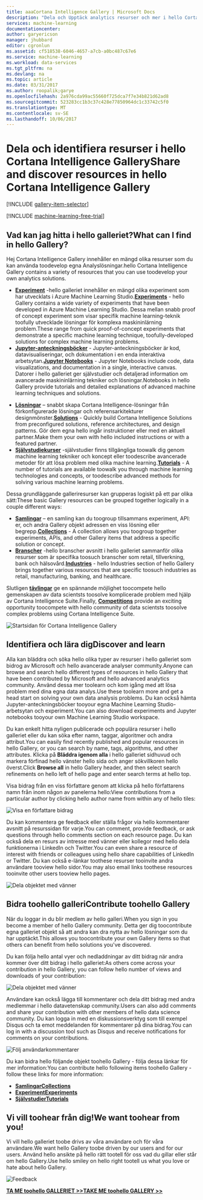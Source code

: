 ```yaml
---
title: aaaCortana Intelligence Gallery | Microsoft Docs
description: "Dela och Upptäck analytics resurser och mer i hello Cortana Intelligence Gallery. Lär dig från andra och göra dina egna bidrag toohello community."
services: machine-learning
documentationcenter: 
author: garyericson
manager: jhubbard
editor: cgronlun
ms.assetid: cf518538-6046-4657-a7cb-a0bc487c67e6
ms.service: machine-learning
ms.workload: data-services
ms.tgt_pltfrm: na
ms.devlang: na
ms.topic: article
ms.date: 03/31/2017
ms.author: roopalik;garye
ms.openlocfilehash: 2a976cda99ac55660f725dca7f7e34b821d62ad8
ms.sourcegitcommit: 523283cc1b3c37c428e77850964dc1c33742c5f0
ms.translationtype: MT
ms.contentlocale: sv-SE
ms.lasthandoff: 10/06/2017
---
```

# <a name="share-and-discover-resources-in-hello-cortana-intelligence-gallery"></a><span data-ttu-id="9c7c0-104">Dela och identifiera resurser i hello Cortana Intelligence Gallery</span><span class="sxs-lookup"><span data-stu-id="9c7c0-104">Share and discover resources in hello Cortana Intelligence Gallery</span></span>
[!INCLUDE [gallery-item-selector](../../includes/machine-learning-gallery-item-selector.md)]

<!-- separating these 2 includes -->

[!INCLUDE [machine-learning-free-trial](../../includes/machine-learning-free-trial.md)]

## <a name="what-can-i-find-in-hello-gallery"></a><span data-ttu-id="9c7c0-105">Vad kan jag hitta i hello galleriet?</span><span class="sxs-lookup"><span data-stu-id="9c7c0-105">What can I find in hello Gallery?</span></span>
<span data-ttu-id="9c7c0-106">Hej Cortana Intelligence Gallery innehåller en mängd olika resurser som du kan använda toodevelop egna Analyslösningar.</span><span class="sxs-lookup"><span data-stu-id="9c7c0-106">hello Cortana Intelligence Gallery contains a variety of resources that you can use toodevelop your own analytics solutions.</span></span>

* <span data-ttu-id="9c7c0-107">**[Experiment](machine-learning-gallery-experiments.md)**  -hello galleriet innehåller en mängd olika experiment som har utvecklats i Azure Machine Learning Studio.</span><span class="sxs-lookup"><span data-stu-id="9c7c0-107">**[Experiments](machine-learning-gallery-experiments.md)** - hello Gallery contains a wide variety of experiments that have been developed in Azure Machine Learning Studio.</span></span> <span data-ttu-id="9c7c0-108">Dessa mellan snabb proof of concept experiment som visar specifik machine learning-teknik toofully utvecklade lösningar för komplexa maskininlärning problem.</span><span class="sxs-lookup"><span data-stu-id="9c7c0-108">These range from quick proof-of-concept experiments that demonstrate a specific machine learning technique, toofully-developed solutions for complex machine learning problems.</span></span>
* <span data-ttu-id="9c7c0-109">**[Jupyter-anteckningsböcker](machine-learning-gallery-jupyter-notebooks.md)**  - Jupyter-anteckningsböcker är kod, datavisualiseringar, och dokumentation i en enda interaktiva arbetsytan.</span><span class="sxs-lookup"><span data-stu-id="9c7c0-109">**[Jupyter Notebooks](machine-learning-gallery-jupyter-notebooks.md)** - Jupyter Notebooks include code, data visualizations, and documentation in a single, interactive canvas.</span></span>
  <span data-ttu-id="9c7c0-110">Datorer i hello galleriet ger självstudier och detaljerad information om avancerade maskininlärning tekniker och lösningar.</span><span class="sxs-lookup"><span data-stu-id="9c7c0-110">Notebooks in hello Gallery provide tutorials and detailed explanations of advanced machine learning techniques and solutions.</span></span>

<!--
- **[Machine Learning APIs](https://machine-learning-gallery-apis.md)** - An experiment developed in Azure Machine Learning can be launched as a web service so that hello analytics model can be accessed by others through a set of REST APIs. A variety of these APIs are available in hello Gallery, such as a product recommendation engine or cloud-based face and speech recognition.
-->

* <span data-ttu-id="9c7c0-111">**[Lösningar](machine-learning-gallery-solutions.md)**  – snabbt skapa Cortana Intelligence-lösningar från förkonfigurerade lösningar och referensarkitekturer designmönster.</span><span class="sxs-lookup"><span data-stu-id="9c7c0-111">**[Solutions](machine-learning-gallery-solutions.md)** - Quickly build Cortana Intelligence Solutions from preconfigured solutions, reference architectures, and design patterns.</span></span> <span data-ttu-id="9c7c0-112">Gör dem egna hello ingår instruktioner eller med en aktuell partner.</span><span class="sxs-lookup"><span data-stu-id="9c7c0-112">Make them your own with hello included instructions or with a featured partner.</span></span>
* <span data-ttu-id="9c7c0-113">**[Självstudiekurser](machine-learning-gallery-tutorials.md)**  -självstudier finns tillgängliga toowalk dig genom machine learning tekniker och koncept eller toodescribe avancerade metoder för att lösa problem med olika machine learning.</span><span class="sxs-lookup"><span data-stu-id="9c7c0-113">**[Tutorials](machine-learning-gallery-tutorials.md)** - A number of tutorials are available toowalk you through machine learning technologies and concepts, or toodescribe advanced methods for solving various machine learning problems.</span></span>

<span data-ttu-id="9c7c0-114">Dessa grundläggande galleriresurser kan grupperas logiskt på ett par olika sätt:</span><span class="sxs-lookup"><span data-stu-id="9c7c0-114">These basic Gallery resources can be grouped together logically in a couple different ways:</span></span>

* <span data-ttu-id="9c7c0-115">**[Samlingar](machine-learning-gallery-collections.md)**  – en samling kan du toogroup tillsammans experiment, API: er, och andra Gallery objekt adressen en viss lösning eller begrepp.</span><span class="sxs-lookup"><span data-stu-id="9c7c0-115">**[Collections](machine-learning-gallery-collections.md)** - A collection allows you toogroup together experiments, APIs, and other Gallery items that address a specific solution or concept.</span></span>
* <span data-ttu-id="9c7c0-116">**[Branscher](machine-learning-gallery-industries.md)**  -hello branscher avsnitt i hello galleriet sammanför olika resurser som är specifika toosuch branscher som retail, tillverkning, bank och hälsovård.</span><span class="sxs-lookup"><span data-stu-id="9c7c0-116">**[Industries](machine-learning-gallery-industries.md)** - hello Industries section of hello Gallery brings together various resources that are specific toosuch industries as retail, manufacturing, banking, and healthcare.</span></span>

<span data-ttu-id="9c7c0-117">Slutligen  **[tävlingar](machine-learning-gallery-competitions.md)**  ge en spännande möjlighet toocompete hello gemenskapen av data scientsts toosolve komplicerade problem med hjälp av Cortana Intelligence Suite.</span><span class="sxs-lookup"><span data-stu-id="9c7c0-117">Finally, **[Competitions](machine-learning-gallery-competitions.md)** provide an exciting opportunity toocompete with hello community of data scientsts toosolve complex problems using Cortana Intelligence Suite.</span></span>

![Startsidan för Cortana Intelligence Gallery](media/machine-learning-gallery-how-to-use-contribute-publish/gallery-home-page.png)

## <a name="discover-and-learn"></a><span data-ttu-id="9c7c0-119">Identifiera och lära dig</span><span class="sxs-lookup"><span data-stu-id="9c7c0-119">Discover and learn</span></span>
<span data-ttu-id="9c7c0-120">Alla kan bläddra och söka hello olika typer av resurser i hello galleriet som bidrog av Microsoft och hello avancerade analyser community.</span><span class="sxs-lookup"><span data-stu-id="9c7c0-120">Anyone can browse and search hello different types of resources in hello Gallery that have been contributed by Microsoft and hello advanced analytics community.</span></span>
<span data-ttu-id="9c7c0-121">Använd dessa mer toolearn och kom igång med att lösa problem med dina egna data analys.</span><span class="sxs-lookup"><span data-stu-id="9c7c0-121">Use these toolearn more and get a head start on solving your own data analysis problems.</span></span>
<span data-ttu-id="9c7c0-122">Du kan också hämta Jupyter-anteckningsböcker tooyour egna Machine Learning Studio-arbetsytan och experiment.</span><span class="sxs-lookup"><span data-stu-id="9c7c0-122">You can also download experiments and Jupyter notebooks tooyour own Machine Learning Studio workspace.</span></span>

<span data-ttu-id="9c7c0-123">Du kan enkelt hitta nyligen publicerade och populära resurser i hello galleriet eller du kan söka efter namn, taggar, algoritmer och andra attribut.</span><span class="sxs-lookup"><span data-stu-id="9c7c0-123">You can easily find recently published and popular resources in hello Gallery, or you can search by name, tags, algorithms, and other attributes.</span></span>
<span data-ttu-id="9c7c0-124">Klicka på **Bläddra igenom alla** i hello galleriet sidhuvud och markera förfinad hello vänster hello sida och anger sökvillkoren hello överst.</span><span class="sxs-lookup"><span data-stu-id="9c7c0-124">Click **Browse all** in hello Gallery header, and then select search refinements on hello left of hello page and enter search terms at hello top.</span></span>

<span data-ttu-id="9c7c0-125">Visa bidrag från en viss författare genom att klicka på hello författarens namn från inom någon av panelerna hello:</span><span class="sxs-lookup"><span data-stu-id="9c7c0-125">View contributions from a particular author by clicking hello author name from within any of hello tiles:</span></span>

![Visa en författare bidrag](media/machine-learning-gallery-how-to-use-contribute-publish/view-by-author.png)

<span data-ttu-id="9c7c0-127">Du kan kommentera ge feedback eller ställa frågor via hello kommentarer avsnitt på resurssidan för varje.</span><span class="sxs-lookup"><span data-stu-id="9c7c0-127">You can comment, provide feedback, or ask questions through hello comments section on each resource page.</span></span>
<span data-ttu-id="9c7c0-128">Du kan också dela en resurs av intresse med vänner eller kollegor med hello dela funktionerna i LinkedIn och Twitter.</span><span class="sxs-lookup"><span data-stu-id="9c7c0-128">You can even share a resource of interest with friends or colleagues using hello share capabilities of LinkedIn or Twitter.</span></span>
<span data-ttu-id="9c7c0-129">Du kan också e-länkar toothese resurser tooinvite andra användare tooview hello sidor.</span><span class="sxs-lookup"><span data-stu-id="9c7c0-129">You may also email links toothese resources tooinvite other users tooview hello pages.</span></span>

![Dela objektet med vänner](media/machine-learning-gallery-how-to-use-contribute-publish/comment-and-share.png)

## <a name="contribute-toohello-gallery"></a><span data-ttu-id="9c7c0-131">Bidra toohello galleri</span><span class="sxs-lookup"><span data-stu-id="9c7c0-131">Contribute toohello Gallery</span></span>
<span data-ttu-id="9c7c0-132">När du loggar in du blir medlem av hello galleri.</span><span class="sxs-lookup"><span data-stu-id="9c7c0-132">When you sign in you become a member of hello Gallery community.</span></span> <span data-ttu-id="9c7c0-133">Detta ger dig toocontribute egna galleriet objekt så att andra kan dra nytta av hello lösningar som du har upptäckt.</span><span class="sxs-lookup"><span data-stu-id="9c7c0-133">This allows you toocontribute your own Gallery items so that others can benefit from hello solutions you've discovered.</span></span>

<span data-ttu-id="9c7c0-134">Du kan följa hello antal vyer och nedladdningar av ditt bidrag när andra kommer över ditt bidrag i hello galleriet:</span><span class="sxs-lookup"><span data-stu-id="9c7c0-134">As others come across your contribution in hello Gallery, you can follow hello number of views and downloads of your contribution:</span></span>

![Dela objektet med vänner](media/machine-learning-gallery-how-to-use-contribute-publish/view-and-download-counts.png)

<span data-ttu-id="9c7c0-136">Användare kan också lägga till kommentarer och dela ditt bidrag med andra medlemmar i hello datavetenskap community.</span><span class="sxs-lookup"><span data-stu-id="9c7c0-136">Users can also add comments and share your contribution with other members of hello data science community.</span></span>
<span data-ttu-id="9c7c0-137">Du kan logga in med en diskussionsverktyg som till exempel Disqus och ta emot meddelanden för kommentarer på dina bidrag.</span><span class="sxs-lookup"><span data-stu-id="9c7c0-137">You can log in with a discussion tool such as Disqus and receive notifications for comments on your contributions.</span></span>

![Följ användarkommentarer](media/machine-learning-gallery-how-to-use-contribute-publish/follow-comments.png)

<span data-ttu-id="9c7c0-139">Du kan bidra hello följande objekt toohello Gallery - följa dessa länkar för mer information:</span><span class="sxs-lookup"><span data-stu-id="9c7c0-139">You can contribute hello following items toohello Gallery - follow these links for more information:</span></span>

* <span data-ttu-id="9c7c0-140">**[Samlingar](machine-learning-gallery-collections.md#contribute)**</span><span class="sxs-lookup"><span data-stu-id="9c7c0-140">**[Collections](machine-learning-gallery-collections.md#contribute)**</span></span>
* <span data-ttu-id="9c7c0-141">**[Experiment](machine-learning-gallery-experiments.md#contribute)**</span><span class="sxs-lookup"><span data-stu-id="9c7c0-141">**[Experiments](machine-learning-gallery-experiments.md#contribute)**</span></span>
* <span data-ttu-id="9c7c0-142">**[Självstudier](machine-learning-gallery-tutorials.md#contribute)**</span><span class="sxs-lookup"><span data-stu-id="9c7c0-142">**[Tutorials](machine-learning-gallery-tutorials.md#contribute)**</span></span>

## <a name="we-want-toohear-from-you"></a><span data-ttu-id="9c7c0-143">Vi vill toohear från dig!</span><span class="sxs-lookup"><span data-stu-id="9c7c0-143">We want toohear from you!</span></span>
<span data-ttu-id="9c7c0-144">Vi vill hello galleriet toobe drivs av våra användare och för våra användare.</span><span class="sxs-lookup"><span data-stu-id="9c7c0-144">We want hello Gallery toobe driven by our users and for our users.</span></span> <span data-ttu-id="9c7c0-145">Använd hello ansikte på hello rätt tootell för oss vad du gillar eller står om hello Gallery.</span><span class="sxs-lookup"><span data-stu-id="9c7c0-145">Use hello smiley on hello right tootell us what you love or hate about hello Gallery.</span></span>  

![Feedback](./media/machine-learning-gallery-how-to-use-contribute-publish/feedback.png)

<span data-ttu-id="9c7c0-147">**[TA ME toohello GALLERIET >>](http://gallery.cortanaintelligence.com)**</span><span class="sxs-lookup"><span data-stu-id="9c7c0-147">**[TAKE ME toohello GALLERY >>](http://gallery.cortanaintelligence.com)**</span></span>

